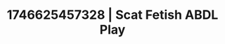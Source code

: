 ---
categories:
- Intimate storytelling
- Erotic archetypes
- Bedroom eyes
- AI-generated
- Kinky fairytales
- ASMR
- After dark play
- Cosplay
image: /assets/images/1746625457328.jpg
layout: post
seo:
  description: Featured content with artistic ABDL Play, Scat Fetish. HD images available.
  keywords: ABDL Play, Scat Fetish
  og_image: /assets/images/1746625457328.jpg
  schema_type: VisualArtwork
tags:
- ABDL Play
- Scat Fetish
- '#1746625457328'
title: 1746625457328 | Scat Fetish ABDL Play
---